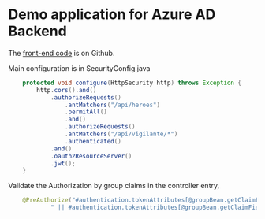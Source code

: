 # Demo application for Azure AD Backend

The [front-end code](https://github.com/allthatjava/azure-login-angular) is on Github.

Main configuration is in SecurityConfig.java
```java
    protected void configure(HttpSecurity http) throws Exception {
        http.cors().and()
            .authorizeRequests()
                .antMatchers("/api/heroes")
                .permitAll()
                .and()
                .authorizeRequests()
                .antMatchers("/api/vigilante/*")
                .authenticated()
            .and()
            .oauth2ResourceServer()
            .jwt();
    }
```

Validate the Authorization by group claims in the controller entry,
```java
    @PreAuthorize("#authentication.tokenAttributes[@groupBean.getClaimField()].contains(@groupBean.getGroup1()) " +
            " || #authentication.tokenAttributes[@groupBean.getClaimField()].contains(@groupBean.getGroup2())")

```